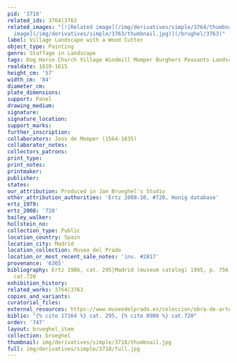```yaml
---
pid: '3718'
related_ids: 3764|3763
related_images: "[![Related image](/img/derivatives/simple/3764/thumbnail.jpg)](/brughel/3764)|[![Related
  image](/img/derivatives/simple/3763/thumbnail.jpg)](/brughel/3763)"
label: Village Landscape with a Wood Cutter
object_type: Painting
genre: Staffage in Landscape
tags: Dog Horse Church Village Windmill Momper Burghers Peasants Landscape Wagon
realdate: 1610-1615
height_cm: '57'
width_cm: '84'
diameter_cm: 
plate_dimensions: 
support: Panel
drawing_medium: 
signature: 
signature_location: 
support_marks: 
further_inscription: 
collaborators: Joos de Momper (1564-1635)
collaborator_notes: 
collectors_patrons: 
print_type: 
print_notes: 
printmaker: 
publisher: 
states: 
our_attribution: Produced in Jan Brueghel's Studio
other_attribution_authorities: 'Ertz 2008-10, #720, Honig database'
ertz_1979: 
ertz_2008: '720'
bailey_walker: 
hollstein_no: 
collection_type: Public
location_country: Spain
location_city: Madrid
location_collection: Museo del Prado
location_or_most_recent_sale_notes: 'inv. #2817'
provenance: '6365'
bibliography: Ertz 1986, cat. 295|Madrid (museum catalog) 1995, p. 756|Ertz 2008-10,
  cat.720
exhibition_history: 
related_works: 3764|3763
copies_and_variants: 
curatorial_files: 
external_resources: https://www.museodelprado.es/coleccion/obra-de-arte/paso-de-un-rio/87461cf0-8c18-4ea5-9959-235f86d61b7b
biblio: "{% cite 17164 %} cat. 295, {% cite 8900 %} cat.720"
order: '747'
layout: brueghel_item
collection: brueghel
thumbnail: img/derivatives/simple/3718/thumbnail.jpg
full: img/derivatives/simple/3718/full.jpg
---
```

